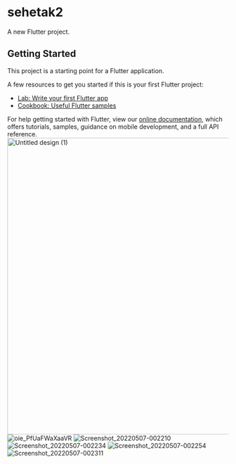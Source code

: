 # sehetak2

A new Flutter project.

## Getting Started

This project is a starting point for a Flutter application.

A few resources to get you started if this is your first Flutter project:

- [Lab: Write your first Flutter app](https://flutter.dev/docs/get-started/codelab)
- [Cookbook: Useful Flutter samples](https://flutter.dev/docs/cookbook)

For help getting started with Flutter, view our
[online documentation](https://flutter.dev/docs), which offers tutorials,
samples, guidance on mobile development, and a full API reference.
<img width="675" alt="Untitled design (1)" src="https://user-images.githubusercontent.com/55793940/150621282-671c7caa-d2b2-4048-a952-2521f141128b.png">
![oie_PfUaFWaXaaVR](https://user-images.githubusercontent.com/55793940/150621286-6ced51e6-1c0b-4709-b90a-f54b47efbfea.png)
![Screenshot_20220507-002210](https://user-images.githubusercontent.com/55793940/167218317-468ce514-414e-4ce5-aa61-390027364c21.png)
![Screenshot_20220507-002234](https://user-images.githubusercontent.com/55793940/167218321-2a621483-0e08-48a5-96ac-11de23fe8f5b.png)
![Screenshot_20220507-002254](https://user-images.githubusercontent.com/55793940/167218324-85d0e474-05ee-4340-9aa3-e4e9df36378d.png)
![Screenshot_20220507-002311](https://user-images.githubusercontent.com/55793940/167218330-70a20dfb-fdd5-4b46-98cc-c59438937102.png)
